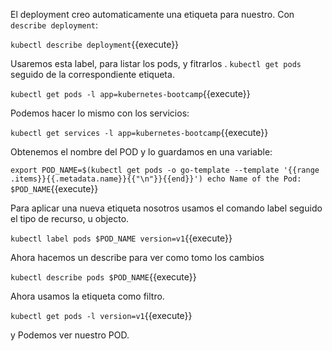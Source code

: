 El deployment creo automaticamente una etiqueta para nuestro. Con  `describe deployment`:

`kubectl describe deployment`{{execute}}

Usaremos esta label, para listar los pods, y fitrarlos . `kubectl get pods` seguido de la correspondiente etiqueta.

`kubectl get pods -l app=kubernetes-bootcamp`{{execute}}

Podemos hacer lo mismo con los servicios:

`kubectl get services -l app=kubernetes-bootcamp`{{execute}}

Obtenemos el nombre del POD y lo guardamos en una variable:

`export POD_NAME=$(kubectl get pods -o go-template --template '{{range .items}}{{.metadata.name}}{{"\n"}}{{end}}')
echo Name of the Pod: $POD_NAME`{{execute}}

Para aplicar una nueva etiqueta nosotros usamos el comando label seguido el tipo de recurso, u objecto.

`kubectl label pods $POD_NAME version=v1`{{execute}}

Ahora hacemos un describe para ver como tomo los cambios

`kubectl describe pods $POD_NAME`{{execute}}

Ahora usamos la etiqueta como filtro.

`kubectl get pods -l version=v1`{{execute}}

y Podemos ver nuestro POD.
